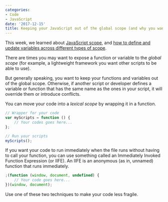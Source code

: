 ```yaml
---
categories:
- Code
- JavaScript
date: '2017-12-15'
title: Keeping your JavaScript out of the global scope (and why you want to)
---
```


This week, we learned about [JavaScript scope](/scope-in-javascript/), and [how to define and update variables across different types of scope](/defining-and-updating-javascript-variables-in-different-scopes/).

There are times you may want to expose a function or variable to the *global scope* (for example, a lightweight framework you want other scripts to be able to use).

But generally speaking, you want to keep your functions and variables out of the global scope. Otherwise, if another script or developer defines a variable or function that has the same name as the ones in your script, it will override them or introduce conflicts.

You can move your code into a *lexical scope* by wrapping it in a function.

```javascript
// Wrapper for your code
var myScripts = function () {
	// Your codes goes here...
};

// Run your scripts
myScripts();
```

If you want your code to run immediately when the file runs without having to call your function, you can use something called an Immediately Invoked Function Expression (or IIFE). An IIFE is an anonymous (as in, unnamed) function that runs immediately.

```javascript
;(function (window, document, undefined) {
	// Your code goes here...
})(window, document);
```

Use one of these two techniques to make your code less fragile.